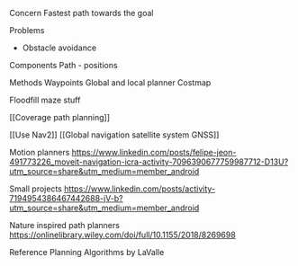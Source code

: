 Concern
Fastest path towards the goal

Problems
* Obstacle avoidance

Components
Path - positions

Methods
Waypoints
Global and local planner
Costmap

Floodfill maze stuff

[[Coverage path planning]]

[[Use Nav2]]
[[Global navigation satellite system GNSS]]

Motion planners
https://www.linkedin.com/posts/felipe-jeon-491773226_moveit-navigation-icra-activity-7096390677759987712-D13U?utm_source=share&utm_medium=member_android

Small projects
https://www.linkedin.com/posts/activity-7194954386467442688-jV-b?utm_source=share&utm_medium=member_android

Nature inspired path planners
https://onlinelibrary.wiley.com/doi/full/10.1155/2018/8269698

Reference
Planning Algorithms by LaValle